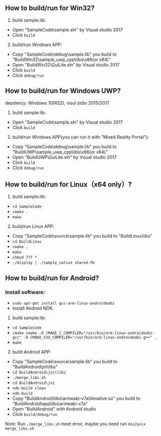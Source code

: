 ## How to build/run for Win32?
1. build sample.lib:
- Open "SampleCode\sample.sln" by Visual studio 2017
- Click `build` 

2. build/run Windows APP:
- Copy "SampleCode\debug\sample.lib" you build to "BuildWin32\sample_uwp_cpp\libs\x86(or x64)"
- Open "BuildWin32\GuiLite.sln" by Visual studio 2017
- Click `build`
- Click `debug/run`

## How to build/run for Windows UWP?
depdency: Windows 10(RS2), visul stdio 2015/2017

1. build sample.lib:
- Open "SampleCode\sample.sln" by Visual studio 2017
- Click `build` 

2. build/run Windows APP(you can run it with "Mixed Reality Portal"):
- Copy "SampleCode\debug\sample.lib" you build to "BuildUWP\sample_uwp_cpp\libs\x86(or x64)"
- Open "BuildUWP\GuiLite.sln" by Visual studio 2017
- Click `build`
- Click `debug/run`

## How to build/run for Linux（x64 only）?
1. build sample.lib:
- `cd SampleCode`
- `cmake .`
- `make`

2. build/run Linux APP:
- Copy "SampleCode\source\sample.lib" you build to "BuildLinux\libs"
- `cd BuildLinux`
- `cmake .`
- `make`
- `chmod 777 *`
- `./display | ./sample_native shared-fb`

## How to build/run for Android?
### Install software:
- `sudo apt-get install gcc-arm-linux-androideabi`
- Install Android NDK.

1. build sample.lib:
- `cd SampleCode`
- `cmake cmake -D CMAKE_C_COMPILER="/usr/bin/arm-linux-androideabi-gcc" -D CMAKE_CXX_COMPILER="/usr/bin/arm-linux-androideabi-g++" .`
- `make`

2. build Android APP:
- Copy "SampleCode\source\sample.lib" you build to "BuildAndroid\jni\libs"
- `cd BuildAndroid\jni\libs`
- `./merge_libs.sh`
- `cd BuildAndroid\jni`
- `ndk-build clean`
- `ndk-build`
- Copy "BuildAndroid\libs\armeabi-v7a\libnative.so" you build to "BuildAndroid\app\libs\armeabi-v7a"
- Open "BuildAndroid" with Android studio
- Click `build/debug/run`

Note:
Run `./merge_libs.sh` meet error, maybe you need run `dos2unix merge_libs.sh`
